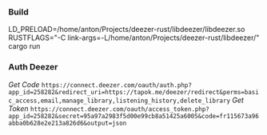 ### Build
LD_PRELOAD=/home/anton/Projects/deezer-rust/libdeezer/libdeezer.so RUSTFLAGS="-C link-args=-L/home/anton/Projects/deezer-rust/libdeezer/" cargo run 

### Auth Deezer
_Get Code_
`https://connect.deezer.com/oauth/auth.php?app_id=258282&redirect_uri=https://tapok.me/deezer/redirect&perms=basic_access,email,manage_library,listening_history,delete_library`
_Get Token_
`https://connect.deezer.com/oauth/access_token.php?app_id=258282&secret=95a97a2983f5d00e99cb8a51425a6005&code=fr115673a96abba0b628e2e213a826d6&output=json`